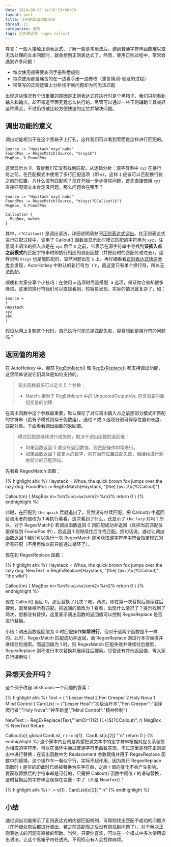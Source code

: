 ```yaml
---
date: 2014-08-07 14:16:23+08:00
layout: post
title: 正则的调出功能简谈
thread: 21
categories: 进阶
tags: 正则表达式 regex callout
---
```

导言：一般人接触正则表达式、了解一些基本用法后，遇到普通字符串函数难以或无法处理的文本问题时，就会想到正则表达式了。然而，使用正则过程中，常常会遇到许多问题：

* 每次使用都需要查阅手册熟悉规则
* 每次使用都是痛苦的在一边看手册一边修改（重复猜测-验证的过程）
* 常常写的正则逻辑上分析找不到问题却为何无法匹配

出现这些情况有个很重要的原因是正则表达式在执行时是个黑箱子，我们只能看到输入和输出，却不知道里面究竟怎么执行的。尽管可以通过一些正则辅助工具减轻这种痛苦，不过仍很难比较方便快速的定位并解决问题。

## 调出功能的意义
调出功能相当于在这个黑箱子上打孔，这样我们可以看到里面是怎样进行匹配的。

```ahk
Source := "Haystack`nxyz`nabc"
FoundPos := RegexMatch(Source, "m)xyz$")
MsgBox, % FoundPos
```

这里显示为 0，告诉我们它没有找到匹配。从逻辑分析：源字符串中 `xyz` 在换行符之前，在匹配模式中使用了多行匹配选项（即 `m`），这样 `$` 应该可以匹配换行符之前的位置，为什么没有匹配呢？现在开始一步步排除问题，首先直接使用 `xyz` 直接匹配源文本肯定没问题，那么问题会在哪里？

``` ahk
Source := "Haystack`nxyz`nabc"
FoundPos := RegexMatch(Source, "m)xyz(?CCallout)$")
MsgBox, % FoundPos

Callout(m) {
  MsgBox, m=%m%
}
```

其中，`(?CCallout)` 是调出语法，详细说明请参阅[正则表达式调出](http://ahkcn.github.io/docs/misc/RegExCallout.htm)。在正则表达式进行匹配过程中，调用了 Callout() 函数且显示此时模式匹配的字符串为 `xyz`，注意调出语法的插入点是在 `xyz` 后但 `$` 之前，它表示在源字符串中寻找到**该插入点之前模式**的匹配字符串时即执行相应的调出函数（并把此时的匹配传递过去），这样说明 `m)xyz` 也是能匹配的，显然问题出在 `$` 上。再仔细看看[正则表达式快速参考](http://ahkcn.github.io/docs/misc/RegEx-QuickRef.htm)会发现，AutoHotkey 中默认的新行符为 \`r\`n，而这里只有单个换行符，所以无法匹配。

顺便和大家分享个小技巧：在使用 `m` 选项时尽量搭配 \`a 选项，保证你会省却很多麻烦。这里的换行符我们可以直接看到，较容易发现，实际的情况就复杂了，如：

``` AutoHotkey
Source =
(
Haystack
xyz
abc
)
```

假设从网上复制这个代码，自己执行时却总是匹配失败，容易想到是换行符的问题吗？

## 返回值的用途
在 AutoHotkey 中，目前 [RegExMatch()](http://ahkcn.github.io/docs/commands/RegExMatch.htm) 和 [RegExReplace()](http://ahkcn.github.io/docs/commands/RegExReplace.htm) 都支持调出功能，这里简单说说它们具体是如何支持的。

> 调出函数最多可以定义 5 个参数：
>
> * Match: 相当于 RegExMatch 中的 UnquotedOutputVar, 包含需要时数组变量的创建.

在调出函数中这个参数最重要，默认保存了对应调出插入点之前那部分模式所匹配的字符串（若有子模式则存于伪数组），通过 `P` 或 `O` 选项分别可保存位置和长度、匹配对象。下面看看调出函数的返回值。

> 模式匹配是继续进行或失败，取决于调出函数的返回值：
>
> * 如果函数返回 0 或没有返回数值，则匹配操作如常进行。
> * 如果函数返回 1 或更大的数字，则在当前位置匹配失败，但继续进行剩余部分的匹配测试。

先看看 RegexMatch 函数：

{% highlight ahk %}
Haystack = Whoa, the quick brown fox jumps over the lazy dog.
FoundPos := RegExMatch(Haystack, "(the) (\w+)\b(?CCallout)")

Callout(m) {
    MsgBox m=%m%`nm1=%m1%`nm2=%m2%
    return 0
}
{% endhighlight %}

此时，在匹配到 `the quick` 后就退出了，显然没有继续匹配，把 Callout() 中返回给调用者的值改为 1 再执行看看。这次看到了什么，还显示了 `the lazy` 对吗？所以，对于 RegexMatch() 若调出函数返回 0 则匹配成功并返回（且把当前匹配位置保存到 FoundPos 中），若返回 1 则继续往后寻找匹配。换句话说，通过让调出函数返回 1 我们可以执行一次 RegexMatch 即可获取源字符串中符合指定模式的所有匹配（不用再像以前只能通过循环了）。

现在到 RegexReplace 函数：

{% highlight ahk %}
Haystack = Whoa, the quick brown fox jumps over the lazy dog.
NewText := RegExReplace(Haystack, "(the) (\w+)\b(?CCallout)", "the wild")

Callout(m) {
    MsgBox m=%m%`nm1=%m1%`nm2=%m2%
    return 0
}
{% endhighlight %}

现在 Callout() 返回 0，那么替换了几次？嗯，两次，即在第一次替换后继续往后搜索，直至替换所有匹配。把返回的值改为 1 看看，出现什么情况了？提示找到了两次，但都没有替换，这里表示调出函数的返回值可以控制 RegexReplace 是否进行替换。

小结：调出函数返回值为 0 时匹配操作**如常进行**，但对于这两个函数是不一样的。此时，RegexMatch 匹配成功并返回，而 RegexReplace 则进行本次替换并继续往后搜索。而返回值为 1 时，则 RegexMatch 匹配失败并继续往后搜索，RegexReplace 则不进行本次替换并继续往后搜索。尽管还有其他返回值，等大家自行探索啦！

## 异想天会开吗？

这个例子改自 ahk8.com 一个问题的答案：

{% highlight ahk %}
Text =
(
1 Lesser Heal
2 Fen Creeper
2 Holy Nova
1 Mind Control
)
CardList := {"Lesser Heal":"次级治疗术","Fen Creeper":"沼泽爬行者","Holy Nova":"神圣新星","Mind Control":"精神控制"}

NewText := RegExReplace(Text,"`amO)^([12] )(.+)$(?CCallout)", r)
MsgBox % NewText
Return

Callout(o){
	global CardList, r
  r := o[1] . CardList[o[2]] "`n"
  return 0
}
{% endhighlight %}
这个脚本的目的是希望把源文本中特定字符串根据对应关系替换为相应的字符串，可以在循环中通过普通字符串函数实现，不过这里是想在正则调出中进行替换：在调出函数中为 Replacement 参数赋值并用于 RegexReplace 函数中的替换。这个操作乍一看似乎行，实际不起作用，因为执行 RegexReplace 函数时 r 是空的即此时已经被替换为空字符串，之后 r 值的变化不会产生影响。
要获取替换后的字符串却是可行的，只需把 Callout() 函数中赋值 r 的语句替换，这时替换后的字符串会保存在变量 r 中了（不是 NewText）：

{% highlight ahk %}
r .= o[1] . CardList[o[2]] "`n"
{% endhighlight %}

## 小结
通过调出功能揭示了正则表达式的内部匹配机制，可帮助找出匹配不成功的问题点（在怀疑处前后都进行调出，若之前匹配而之后没有则找到问题了），对于解决正则表达式的问题有直接的帮助。当然，只要你喜欢，可以在一个模式中多次使用调出语法，让这个黑箱子四处透光，不用担心有人会找你麻烦。
